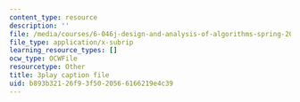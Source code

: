 ```yaml
---
content_type: resource
description: ''
file: /media/courses/6-046j-design-and-analysis-of-algorithms-spring-2015/b893b32126f93f5020566166219e4c39_9TNI2wHmaeI.srt
file_type: application/x-subrip
learning_resource_types: []
ocw_type: OCWFile
resourcetype: Other
title: 3play caption file
uid: b893b321-26f9-3f50-2056-6166219e4c39
---
```

